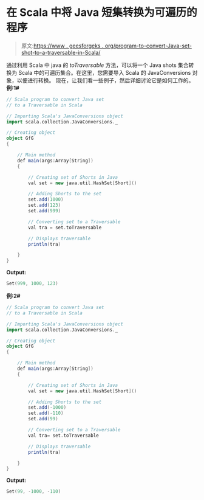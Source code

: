 # 在 Scala 中将 Java 短集转换为可遍历的程序

> 原文:[https://www . geesforgeks . org/program-to-convert-Java-set-shot-to-a-traversable-in-Scala/](https://www.geeksforgeeks.org/program-to-convert-java-set-of-shorts-to-a-traversable-in-scala/)

通过利用 Scala 中 java 的 *toTraversable* 方法，可以将一个 Java shots 集合转换为 Scala 中的可遍历集合。在这里，您需要导入 Scala 的 JavaConversions 对象，以便进行转换。
现在，让我们看一些例子，然后详细讨论它是如何工作的。
**例:1#**

```scala
// Scala program to convert Java set 
// to a Traversable in Scala

// Importing Scala's JavaConversions object
import scala.collection.JavaConversions._

// Creating object
object GfG
{ 

    // Main method
    def main(args:Array[String])
    {

        // Creating set of Shorts in Java
        val set = new java.util.HashSet[Short]()

        // Adding Shorts to the set
        set.add(1000)
        set.add(123)
        set.add(999)

        // Converting set to a Traversable 
        val tra = set.toTraversable

        // Displays traversable 
        println(tra)

    }
}
```

**Output:**

```scala
Set(999, 1000, 123)

```

**例:2#**

```scala
// Scala program to convert Java set 
// to a Traversable in Scala

// Importing Scala's JavaConversions object
import scala.collection.JavaConversions._

// Creating object
object GfG
{ 

    // Main method
    def main(args:Array[String])
    {

        // Creating set of Shorts in Java
        val set = new java.util.HashSet[Short]()

        // Adding Shorts to the set
        set.add(-1000)
        set.add(-110)
        set.add(99)

        // Converting set to a Traversable 
        val tra= set.toTraversable

        // Displays traversable 
        println(tra)

    }
}
```

**Output:**

```scala
Set(99, -1000, -110)

```